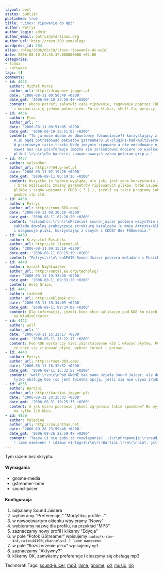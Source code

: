 ```yaml
---
layout: post
status: publish
published: true
title: 'Linux: ripowanie do mp3'
author: Patrys
author_login: admin
author_email: patrys@pld-linux.org
author_url: http://room-303.com/blog/
wordpress_id: 284
alias: /blog/2006/08/10/linux-ripowanie-do-mp3/
date: 2006-08-10 23:30:37.000000000 +02:00
categories:
- linux
- software
tags: []
comments:
- id: 4435
  author: Michał Moroz
  author_url: http://dragonee.jogger.pl
  date: '2006-08-11 00:50:40 +0200'
  date_gmt: '2006-08-10 23:50:40 +0200'
  content: abcde potrafi załatwić całe ripowanie, tagowanie poprzez CDDB, enkodowanie
    i normalizację jednym poleceniem. Po co klikać, shell Cię wyręczy. ;)
- id: 4436
  author: Elus
  author_url: ''
  date: '2006-08-11 00:51:05 +0200'
  date_gmt: '2006-08-10 23:51:05 +0200'
  content: "To ja może dodam że Ubuntowcy (Ubunciarze?) korzystający z gstreamera
    0.10 będą potrzebować pakietów gstreamer0.10-plugins-bad-multiverse i liblame0.
    W przeciwnym razie tracki bedę jedynie ripowane a nie encodowane o czym sound-juicer
    nawet nas nie poinformuje (można sie zorientować dopiero po wielkości wyplutego
    pliku).\r\n\r\nDo bardziej zaawansowanych zabaw polecam grip-a."
- id: 4437
  author: salvadhor
  author_url: http://404.g-net.pl
  date: '2006-08-11 07:19:26 +0200'
  date_gmt: '2006-08-11 06:19:26 +0200'
  content: Wszystko to ładnie wygląda, ale jaki jest sens korzystania z takiego kompromisu
    ( brak możliwości zmiany parametrów ripiowanych plików, brak uzupełniania nazw
    plików i tagów wpisami z CDDB ( ? ) ), jeżeli są takie programy jak grip, ripperx,
    goobox itp itd.
- id: 4438
  author: Patrys
  author_url: http://room-303.com/
  date: '2006-08-11 08:26:20 +0200'
  date_gmt: '2006-08-11 07:26:20 +0200'
  content: "salvadhor:\r\n\r\nPrzecież sound-juicer pobiera wszystkie metadane z CDDB,
    zakłada dowolną praktycznie strukturę katalogów (u mnie Artysta/Album), nazywa
    i otagowuje pliki, korzystając z danych z CDDB? Bez FUDowania."
- id: 4439
  author: Krzysztof Rosiński
  author_url: http://kr.livenet.pl
  date: '2006-08-11 09:15:19 +0200'
  date_gmt: '2006-08-11 08:15:19 +0200'
  content: "Patrys:\r\n\r\nAFAIR Sound Juicer pobiera metadane z MusicBrainz."
- id: 4440
  author: Azrael Nightwalker
  author_url: http://metal.eu.org/techblog/
  date: '2006-08-11 10:33:20 +0200'
  date_gmt: '2006-08-11 09:33:20 +0200'
  content: Wolę Gripa.
- id: 4441
  author: rasheed
  author_url: http://mklimek.org
  date: '2006-08-11 10:34:09 +0200'
  date_gmt: '2006-08-11 09:34:09 +0200'
  content: Dla informacji, jezeli ktos chce aplikacje pod KDE to niech zwroci uwage
    na KAudioCreator.
- id: 4442
  author: wolf
  author_url: ''
  date: '2006-08-11 16:22:17 +0200'
  date_gmt: '2006-08-11 15:22:17 +0200'
  content: Pod KDE wystarczy mieć zainstalowane k3b i włożyć płytkę. Potem tylko kliknąć,
    że chce się zripować płytę, wybrać format i gotowe.
- id: 4443
  author: Patrys
  author_url: http://room-303.com/
  date: '2006-08-11 16:32:52 +0200'
  date_gmt: '2006-08-11 15:32:52 +0200'
  content: "wolf:\r\n\r\nPod GNOME tak samo działa Sound Juicer, ale domyślnie ma
    tylko obsługę OGG (co jest świetną opcją, jeśli się nie używa iPoda)."
- id: 4555
  author: Bartini
  author_url: http://bartini.jogger.pl/
  date: '2006-08-31 20:25:33 +0200'
  date_gmt: '2006-08-31 19:25:33 +0200'
  content: A jak można poprawić jakość zgrywania takim sposobem? Bo wyjściowy plik
    ma tylko 128 kbps...
- id: 4856
  author: Paladine
  author_url: http://palanthas.net
  date: '2006-09-26 23:59:48 +0200'
  date_gmt: '2006-09-26 22:59:48 +0200'
  content: "Tagów Ci nie gubi to rozwiązanie? ;-)\r\nProponuję:\r\naudio/x-raw-int,rate=44100,channels=2
    ! lame name=enc ! id3mux v1-tag=1\r\n\r\nBartini:\r\n\r\nhint: gst-inspect lame"
---
```

<p>Tym razem bez skryptu.</p>

<h4>Wymagania</h4>

<ul>
<li>gnome-media</li>
<li>gstreamer-lame</li>
<li>sound-juicer</li>
</ul>

<h4>Konfiguracja</h4>

<ol>
<li>odpalamy Sound Juicera</li>
<li>wybieramy <q>Preferencje,</q> <q>Modyfikuj profile…</q></li>
<li>w nowootwartym okienku wbyieramy <q>Nowy</q></li>
<li>wybieramy nazwę dla profilu, na przykład <q>MP3</q></li>
<li>zaznaczamy nowy profil i klikamy <q>Edycja</q></li>
<li>w pole <q>Potok GStreamer</q> wpisujemy <code>audio/x-raw-int,rate=44100,channels=2 ! lame name=enc</code></li>
<li>w pole <q>Rozszerzenie pliku</q> wpisujemy <code>mp3</code></li>
<li>zaznaczamy <q>Aktywny?</q></li>
<li>klikamy OK, zamykamy preferencje i cieszymy się obsługą mp3</li>
</ol>

Technorati Tags: <a href="http://technorati.com/tag/sound-juicer" rel="tag">sound-juicer</a>, <a href="http://technorati.com/tag/mp3" rel="tag">mp3</a>, <a href="http://technorati.com/tag/lame" rel="tag">lame</a>, <a href="http://technorati.com/tag/gnome" rel="tag">gnome</a>, <a href="http://technorati.com/tag/cd" rel="tag">cd</a>, <a href="http://technorati.com/tag/music" rel="tag">music</a>, <a href="http://technorati.com/tag/rip" rel="tag">rip</a>
